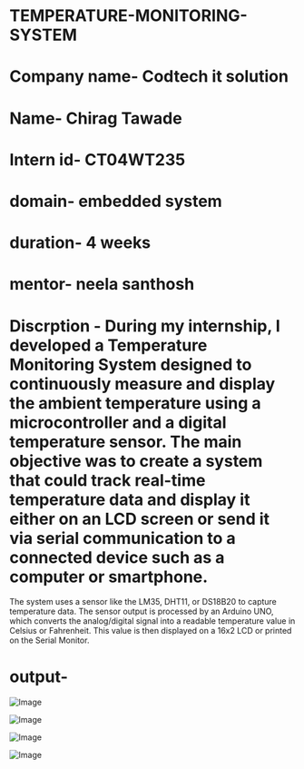 # TEMPERATURE-MONITORING-SYSTEM
# Company name- Codtech it solution
# Name- Chirag Tawade
# Intern id- CT04WT235
# domain- embedded system
# duration- 4 weeks
# mentor- neela santhosh
# Discrption - During my internship, I developed a Temperature Monitoring System designed to continuously measure and display the ambient temperature using a microcontroller and a digital temperature sensor. The main objective was to create a system that could track real-time temperature data and display it either on an LCD screen or send it via serial communication to a connected device such as a computer or smartphone.

The system uses a sensor like the LM35, DHT11, or DS18B20 to capture temperature data. The sensor output is processed by an Arduino UNO, which converts the analog/digital signal into a readable temperature value in Celsius or Fahrenheit. This value is then displayed on a 16x2 LCD or printed on the Serial Monitor.
# output- 
![Image](https://github.com/user-attachments/assets/cdc92c5d-59ae-49a6-bbe8-0b4a40c2b442)

![Image](https://github.com/user-attachments/assets/f83ee628-d578-40b5-95f6-0cbc9bb603c8)

![Image](https://github.com/user-attachments/assets/0cec8e5a-3e43-4321-a0d3-99182b47264b)

![Image](https://github.com/user-attachments/assets/d612d3d4-7857-45b4-934f-a59af25dec1f)

